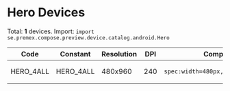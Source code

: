# Hero Devices

Total: **1** devices. Import: `import se.premex.compose.preview.device.catalog.android.Hero`

| Code | Constant | Resolution | DPI | Compose Spec | Preview Usage |
|------|----------|------------|-----|-------------|---------------|
| HERO_4ALL | HERO_4ALL | 480x960 | 240 | `spec:width=480px,height=960px,dpi=240` | `@Preview(device = Hero.HERO_4ALL)` |

<!-- Generated automatically. Do not edit manually. -->
